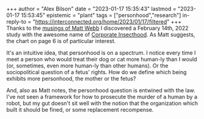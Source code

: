 +++
author = "Alex Bilson"
date = "2023-01-17 15:35:43"
lastmod = "2023-01-17 15:53:45"
epistemic = "plant"
tags = ["personhood","research"]
in-reply-to = "https://interconnected.org/home/2023/01/17/filtered"
+++
Thanks to the [musings of Matt Webb](https://interconnected.org/home/2023/01/17/filtered) I discovered a February 14th, 2022 study with the awesome name of [Corporate Insecthood](https://psyarxiv.com/rxkhe). As Matt suggests, the chart on page 6 is of particular interest.

It's an intuitive idea, that personhood is on a spectrum. I notice every time I meet a person who would treat their dog or cat more human-ly than I would (or, sometimes, even more human-ly than other humans). Or the sociopolitical question of a fetus' rights. How do we define which being exhibits more personhood, the mother or the fetus?

And, also as Matt notes, the personhood question is entwined with the law. I've not seen a framework for how to prosecute the murder of a human by a robot, but my gut doesn't sit well with the notion that the organization which built it should be fined, or some replacement recompense.
